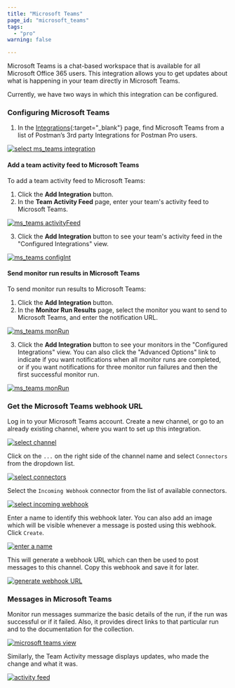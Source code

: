 ```yaml
---
title: "Microsoft Teams"
page_id: "microsoft_teams"
tags: 
  - "pro"
warning: false

---
```


Microsoft Teams is a chat-based workspace that is available for all Microsoft Office 365 users. This integration allows you to get updates about what is happening in your team directly in Microsoft Teams.

Currently, we have two ways in which this integration can be configured.

### Configuring Microsoft Teams


1. In the [Integrations]({{site.pm.gs}}/dashboard/integrations){:target="_blank"} page, find Microsoft Teams from a list of Postman’s 3rd party Integrations for Postman Pro users.

[![select ms_teams integration](https://s3.amazonaws.com/postman-static-getpostman-com/postman-docs/integrations-msTeam.png)](https://s3.amazonaws.com/postman-static-getpostman-com/postman-docs/integrations-msTeam.png)


#### Add a team activity feed to Microsoft Teams
To add a team activity feed to Microsoft Teams:

1. Click the **Add Integration** button.
2. In the **Team Activity Feed** page, enter your team's activity feed to Microsoft Teams.

[![ms_teams activityFeed](https://s3.amazonaws.com/postman-static-getpostman-com/postman-docs/integration-msTeam-teamactivityfeed.png)](https://s3.amazonaws.com/postman-static-getpostman-com/postman-docs/integration-msTeam-teamactivityfeed.png)

<ol start="3">
  <li>Click the <b>Add Integration</b> button to see your team's activity feed in the "Configured Integrations" view.</li>
</ol>

[![ms_teams configInt](https://s3.amazonaws.com/postman-static-getpostman-com/postman-docs/integration-msTeams-confIntegration.png)](https://s3.amazonaws.com/postman-static-getpostman-com/postman-docs/integration-msTeams-confIntegration.png)

#### Send monitor run results in Microsoft Teams

To send monitor run results to Microsoft Teams:

1. Click the **Add Integration** button.
2. In the **Monitor Run Results** page, select the monitor you want to send to Microsoft Teams, and enter the notification URL.

[![ms_teams monRun](https://s3.amazonaws.com/postman-static-getpostman-com/postman-docs/integration-msTeams-monRun.png)](https://s3.amazonaws.com/postman-static-getpostman-com/postman-docs/integration-msTeams-monRun.png)

<ol start="3">
  <li>Click the <b>Add Integration</b> button to see your monitors in the "Configured Integrations" view. You can also click the "Advanced Options" link to indicate if you want notifications when all monitor runs are completed, or if you want notifications for three monitor run failures and then the first successful monitor run.</li>
</ol>

[![ms_teams monRun](https://s3.amazonaws.com/postman-static-getpostman-com/postman-docs/microsoft-teams-monitorruns.png)](https://s3.amazonaws.com/postman-static-getpostman-com/postman-docs/microsoft-teams-monitorruns.png)




### Get the Microsoft Teams webhook URL

Log in to your Microsoft Teams account. Create a new channel, or go to an already existing channel, where you want to set up this integration.

[![select channel](https://s3.amazonaws.com/postman-static-getpostman-com/postman-docs/59031183.png)](https://s3.amazonaws.com/postman-static-getpostman-com/postman-docs/59031183.png)

Click on the `...` on the right side of the channel name and select `Connectors` from the dropdown list.

[![select connectors](https://s3.amazonaws.com/postman-static-getpostman-com/postman-docs/59031299.png)](https://s3.amazonaws.com/postman-static-getpostman-com/postman-docs/59031299.png)

Select the `Incoming Webhook` connector from the list of available connectors.

[![select incoming webhook](https://s3.amazonaws.com/postman-static-getpostman-com/postman-docs/59031428.png)](https://s3.amazonaws.com/postman-static-getpostman-com/postman-docs/59031428.png)

Enter a name to identify this webhook later. You can also add an image which will be visible whenever a message is posted using this webhook. Click `Create`.

[![enter a name](https://s3.amazonaws.com/postman-static-getpostman-com/postman-docs/59031665.png)](https://s3.amazonaws.com/postman-static-getpostman-com/postman-docs/59031665.png)

This will generate a webhook URL which can then be used to post messages to this channel. Copy this webhook and save it for later.

[![generate webhook URL](https://s3.amazonaws.com/postman-static-getpostman-com/postman-docs/59032020.png)](https://s3.amazonaws.com/postman-static-getpostman-com/postman-docs/59032020.png)


### Messages in Microsoft Teams

Monitor run messages summarize the basic details of the run, if the run was successful or if it failed. Also, it provides direct links to that particular run and to the documentation for the collection.

[![microsoft teams view](https://s3.amazonaws.com/postman-static-getpostman-com/postman-docs/59034537.png)](https://s3.amazonaws.com/postman-static-getpostman-com/postman-docs/59034537.png)

Similarly, the Team Activity message displays updates, who made the change and what it was.  

[![activity feed](https://s3.amazonaws.com/postman-static-getpostman-com/postman-docs/59034618.png)](https://s3.amazonaws.com/postman-static-getpostman-com/postman-docs/59034618.png)

